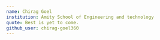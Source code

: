 ```yaml
---
name: Chirag Goel
institution: Amity School of Engineering and technology
quote: Best is yet to come.
github_user: chirag-goel360
---
```

